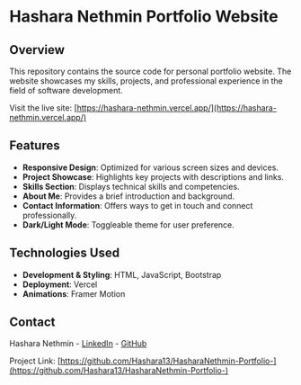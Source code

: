 # Hashara Nethmin Portfolio Website

## Overview

This repository contains the source code for  personal portfolio website. The website showcases my skills, projects, and professional experience in the field of software development.

Visit the live site: [https://hashara-nethmin.vercel.app/](https://hashara-nethmin.vercel.app/)

## Features

- **Responsive Design**: Optimized for various screen sizes and devices.
- **Project Showcase**: Highlights key projects with descriptions and links.
- **Skills Section**: Displays technical skills and competencies.
- **About Me**: Provides a brief introduction and background.
- **Contact Information**: Offers ways to get in touch and connect professionally.
- **Dark/Light Mode**: Toggleable theme for user preference.

## Technologies Used

- **Development & Styling**: HTML, JavaScript, Bootstrap
- **Deployment**: Vercel
- **Animations**: Framer Motion

## Contact

Hashara Nethmin - [LinkedIn](https://www.linkedin.com/in/hashara-nethmin/) - [GitHub](https://github.com/Hashara13)

Project Link: [https://github.com/Hashara13/HasharaNethmin-Portfolio-](https://github.com/Hashara13/HasharaNethmin-Portfolio-)
